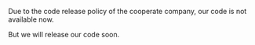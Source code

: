 Due to the code release policy of the cooperate company, our code is not available now.

But we will release our code soon.